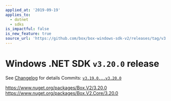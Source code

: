 ```yaml
---
applied_at: '2019-09-19'
applies_to:
  - dotnet
  - sdks
is_impactful: false
is_new_feature: true
source_url: 'https://github.com/box/box-windows-sdk-v2/releases/tag/v3.20.0'
---
```


# Windows .NET SDK `v3.20.0` release

See [Changelog](https://github.com/box/box-windows-sdk-v2/blob/master/CHANGELOG.md[#3200](https://github.com/box/box-windows-sdk/pull/3200)) for details
Commits: [`v3.19.0...v3.20.0`](https://github.com/box/box-windows-sdk-v2/compare/`v3.19.0...v3.20.0`)

https://www.nuget.org/packages/Box.V2/3.20.0
https://www.nuget.org/packages/Box.V2.Core/3.20.0
